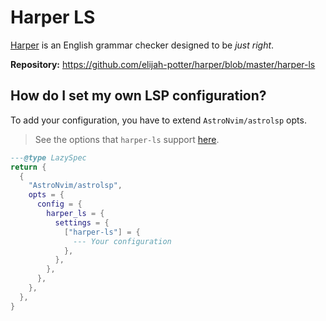 # Harper LS

[Harper](https://writewithharper.com) is an English grammar checker designed to be _just right_.

**Repository:** <https://github.com/elijah-potter/harper/blob/master/harper-ls>

## How do I set my own LSP configuration?

To add your configuration, you have to extend `AstroNvim/astrolsp` opts.

> See the options that `harper-ls` support [here](https://writewithharper.com/docs/integrations/language-server#Configuration).

```lua
---@type LazySpec
return {
  {
    "AstroNvim/astrolsp",
    opts = {
      config = {
        harper_ls = {
          settings = {
            ["harper-ls"] = {
              --- Your configuration
            },
          },
        },
      },
    },
  },
}
```
